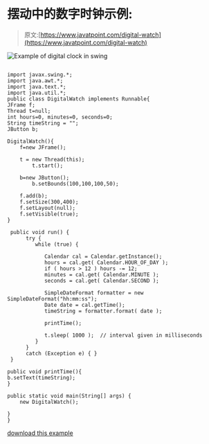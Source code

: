 # 摆动中的数字时钟示例:

> 原文:[https://www.javatpoint.com/digital-watch](https://www.javatpoint.com/digital-watch)

![Example of digital clock in swing](../Images/eaa63dbbd154408962324cc784bfdf38.png)

```

import javax.swing.*;
import java.awt.*;
import java.text.*;
import java.util.*;
public class DigitalWatch implements Runnable{
JFrame f;
Thread t=null;
int hours=0, minutes=0, seconds=0;
String timeString = "";
JButton b;

DigitalWatch(){
	f=new JFrame();

	t = new Thread(this);
        t.start();

	b=new JButton();
        b.setBounds(100,100,100,50);

	f.add(b);
	f.setSize(300,400);
	f.setLayout(null);
	f.setVisible(true);
}

 public void run() {
      try {
         while (true) {

            Calendar cal = Calendar.getInstance();
            hours = cal.get( Calendar.HOUR_OF_DAY );
            if ( hours > 12 ) hours -= 12;
            minutes = cal.get( Calendar.MINUTE );
            seconds = cal.get( Calendar.SECOND );

            SimpleDateFormat formatter = new SimpleDateFormat("hh:mm:ss");
            Date date = cal.getTime();
            timeString = formatter.format( date );

            printTime();

            t.sleep( 1000 );  // interval given in milliseconds
         }
      }
      catch (Exception e) { }
 }

public void printTime(){
b.setText(timeString);
}

public static void main(String[] args) {
	new DigitalWatch();

}
}

```

[download this example](https://static.javatpoint.com/src/swing/digitalwatch.zip)